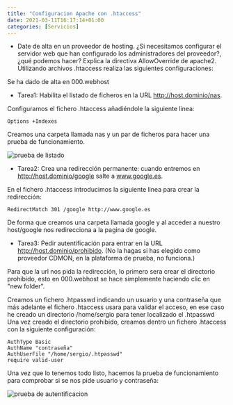 ```yaml
---
title: "Configuracion Apache con .htaccess"
date: 2021-03-11T16:17:14+01:00
categories: [Servicios]
---
```


* Date de alta en un proveedor de hosting. ¿Si necesitamos configurar el servidor web que han configurado los administradores del proveedor?, ¿qué podemos hacer? Explica la directiva AllowOverride de apache2. Utilizando archivos .htaccess realiza las siguientes configuraciones:

Se ha dado de alta en 000.webhost

* Tarea1: Habilita el listado de ficheros en la URL http://host.dominio/nas.

Configuramos el fichero .htaccess añadiéndole la siguiente linea:

~~~
Options +Indexes
~~~

Creamos una carpeta llamada nas y un par de ficheros para hacer una prueba de funcionamiento.

![prueba de listado](/htaccess/ejercicio6-1.png)

* Tarea2: Crea una redirección permanente: cuando entremos en http://host.dominio/google salte a www.google.es.

En el fichero .htaccess introducimos la siguiente linea para crear la redirección:

~~~
RedirectMatch 301 /google http://www.google.es
~~~

De forma que creamos una carpeta llamada google y al acceder a nuestro host/google nos redirecciona a la pagina de google.

* Tarea3: Pedir autentificación para entrar en la URL http://host.dominio/prohibido. (No la hagas si has elegido como proveedor CDMON, en la plataforma de prueba, no funciona.)

Para que la url nos pida la redirección, lo primero sera crear el directorio prohibido, esto en 000.webhost se hace simplemente haciendo clic en "new folder".

Creamos un fichero .htpasswd indicando un usuario y una contraseña que más adelante el fichero .htaccess usara para validar el acceso, en ese caso he creado un directorio /home/sergio para tener localizado el .htpasswd Una vez creado el directorio prohibido, creamos dentro un fichero .htaccess con la siguiente configuración:

~~~
AuthType Basic
AuthName "contraseña"
AuthUserFile "/home/sergio/.htpasswd"
require valid-user
~~~

Una vez que lo tenemos todo listo, hacemos la prueba de funcionamiento para comprobar si se nos pide usuario y contraseña:

![prueba de autentificacion](/htaccess/ejercicio6-3.png)